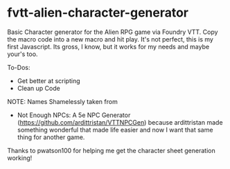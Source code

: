 # fvtt-alien-character-generator

Basic Character generator for the Alien RPG game via Foundry VTT. Copy the macro code into a new macro and hit play. It's not perfect, this is my first Javascript. Its gross, I know, but it works for my needs and maybe your's too.

To-Dos:
 - Get better at scripting
 - Clean up Code

 NOTE:
 Names Shamelessly taken from 
- Not Enough NPCs: A 5e NPC Generator (https://github.com/ardittristan/VTTNPCGen) because ardittristan made something wonderful that made life easier and now I want that same thing for another game.

Thanks to pwatson100 for helping me get the character sheet generation working!
